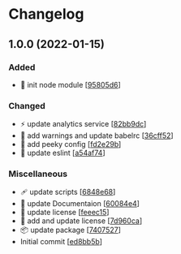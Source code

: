 # Changelog

<a name="1.0.0"></a>
## 1.0.0 (2022-01-15)

### Added

- 🎉 init node module [[95805d6](https://github.com/homingos/analytics-tracking-node/commit/95805d6866d47e7d3bd983f16e689a1df8e61ad3)]

### Changed

- ⚡ update analytics service [[82bb9dc](https://github.com/homingos/analytics-tracking-node/commit/82bb9dcaa25c7c9edc5f226575d95ffbca674abc)]
- 🚨 add warnings and update babelrc [[36cff52](https://github.com/homingos/analytics-tracking-node/commit/36cff5262ae9cacdf9f29cfd769f737113c44a61)]
- 🔧 add peeky config [[fd2e29b](https://github.com/homingos/analytics-tracking-node/commit/fd2e29b614738da8260ba8bb90faaa954bd5e1f1)]
- 🚨 update eslint [[a54af74](https://github.com/homingos/analytics-tracking-node/commit/a54af740de4a56f628957a7ab43e07936e9c24bd)]

### Miscellaneous

- 🩹 update scripts [[6848e68](https://github.com/homingos/analytics-tracking-node/commit/6848e68b785d96df4d022dc987486e83d52e1915)]
- 📝 update Documentaion [[60084e4](https://github.com/homingos/analytics-tracking-node/commit/60084e4fa5f1e3ed0bbdc80ca268a56a3829b126)]
- 📝 update license [[feeec15](https://github.com/homingos/analytics-tracking-node/commit/feeec15b5071483c6e404af02b68a37ed63d2c3d)]
- 📄 add and update license [[7d960ca](https://github.com/homingos/analytics-tracking-node/commit/7d960cab5cff66a317d530226347e27d5ae94143)]
- 📦 update package [[7407527](https://github.com/homingos/analytics-tracking-node/commit/74075270ce684a6bc5e96baeea203b76e67013a8)]
-  Initial commit [[ed8bb5b](https://github.com/homingos/analytics-tracking-node/commit/ed8bb5b20ef1e3c01abcfff59ed24deb6f2c190e)]


